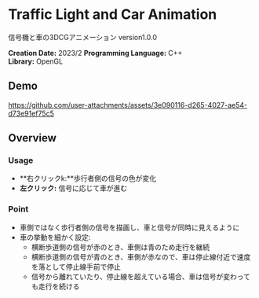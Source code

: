 # Traffic Light and Car Animation

信号機と車の3DCGアニメーション version1.0.0

**Creation Date:** 2023/2 
**Programming Language:** C++  
**Library:** OpenGL  

## Demo

https://github.com/user-attachments/assets/3e090116-d265-4027-ae54-d73e91ef75c5


## Overview
### Usage
- **右クリックk:**歩行者側の信号の色が変化
- **左クリック:** 信号に応じて車が進む

### Point
- 車側ではなく歩行者側の信号を描画し、車と信号が同時に見えるように
- 車の挙動を細かく設定:
  - 横断歩道側の信号が赤のとき、車側は青のため走行を継続
  - 横断歩道側の信号が青のとき、車側が赤なので、車は停止線付近で速度を落として停止線手前で停止
  - 信号から離れていたり、停止線を超えている場合、車は信号が変わっても走行を続ける

